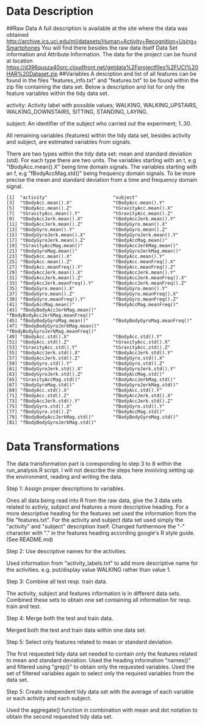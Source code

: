 Data Description
===================
##Raw Data
A full description is available at the site where the data was obtained 
http://archive.ics.uci.edu/ml/datasets/Human+Activity+Recognition+Using+Smartphones
You will find there besides the raw data itself Data Set information and Attribute Information. 
The data for the project can be found at location 
https://d396qusza40orc.cloudfront.net/getdata%2Fprojectfiles%2FUCI%20HAR%20Dataset.zip 
##Variables
A desciption and list of all features can be found in the files "features_info.txt" and "features.txt" to be found 
within the zip file containing the data set. Below a description and list for only the feature variables within the tidy data set. 

activity:  Activity label with possible values; WALKING, WALKING_UPSTAIRS, WALKING_DOWNSTAIRS, 
SITTING, STANDING, LAYING.

subject: An identifier of the subject who carried out the experiment; 1..30.

All remaining variables (features) within the tidy data set, besides activity and subject, are estimated variables from signals. 

There are two types within the tidy data set: mean and standard deviation (std).
For each type there are two units. The variables starting with an t, e.g "tBodyAcc.mean().X" being time domain signals.
The variables starting with an f, e.g "fBodyAccMag.std()" being frequency domain signals. To be more precise the mean and standard deviation
from a time and frequency domain signal.

 
	[1]  "activity"                        "subject"                        
	[3]  "tBodyAcc.mean().X"               "tBodyAcc.mean().Y"              
	[5]  "tBodyAcc.mean().Z"               "tGravityAcc.mean().X"           
	[7]  "tGravityAcc.mean().Y"            "tGravityAcc.mean().Z"           
	[9]  "tBodyAccJerk.mean().X"           "tBodyAccJerk.mean().Y"          
	[11] "tBodyAccJerk.mean().Z"           "tBodyGyro.mean().X"             
	[13] "tBodyGyro.mean().Y"              "tBodyGyro.mean().Z"             
	[15] "tBodyGyroJerk.mean().X"          "tBodyGyroJerk.mean().Y"         
	[17] "tBodyGyroJerk.mean().Z"          "tBodyAccMag.mean()"             
	[19] "tGravityAccMag.mean()"           "tBodyAccJerkMag.mean()"         
	[21] "tBodyGyroMag.mean()"             "tBodyGyroJerkMag.mean()"        
	[23] "fBodyAcc.mean().X"               "fBodyAcc.mean().Y"              
	[25] "fBodyAcc.mean().Z"               "fBodyAcc.meanFreq().X"          
	[27] "fBodyAcc.meanFreq().Y"           "fBodyAcc.meanFreq().Z"          
	[29] "fBodyAccJerk.mean().X"           "fBodyAccJerk.mean().Y"          
	[31] "fBodyAccJerk.mean().Z"           "fBodyAccJerk.meanFreq().X"      
	[33] "fBodyAccJerk.meanFreq().Y"       "fBodyAccJerk.meanFreq().Z"      
	[35] "fBodyGyro.mean().X"              "fBodyGyro.mean().Y"             
	[37] "fBodyGyro.mean().Z"              "fBodyGyro.meanFreq().X"         
	[39] "fBodyGyro.meanFreq().Y"          "fBodyGyro.meanFreq().Z"         
	[41] "fBodyAccMag.mean()"              "fBodyAccMag.meanFreq()"         
	[43] "fBodyBodyAccJerkMag.mean()"      "fBodyBodyAccJerkMag.meanFreq()" 
	[45] "fBodyBodyGyroMag.mean()"         "fBodyBodyGyroMag.meanFreq()"    
	[47] "fBodyBodyGyroJerkMag.mean()"     "fBodyBodyGyroJerkMag.meanFreq()"
	[49] "tBodyAcc.std().X"                "tBodyAcc.std().Y"               
	[51] "tBodyAcc.std().Z"                "tGravityAcc.std().X"            
	[53] "tGravityAcc.std().Y"             "tGravityAcc.std().Z"            
	[55] "tBodyAccJerk.std().X"            "tBodyAccJerk.std().Y"           
	[57] "tBodyAccJerk.std().Z"            "tBodyGyro.std().X"              
	[59] "tBodyGyro.std().Y"               "tBodyGyro.std().Z"              
	[61] "tBodyGyroJerk.std().X"           "tBodyGyroJerk.std().Y"          
	[63] "tBodyGyroJerk.std().Z"           "tBodyAccMag.std()"              
	[65] "tGravityAccMag.std()"            "tBodyAccJerkMag.std()"          
	[67] "tBodyGyroMag.std()"              "tBodyGyroJerkMag.std()"         
	[69] "fBodyAcc.std().X"                "fBodyAcc.std().Y"               
	[71] "fBodyAcc.std().Z"                "fBodyAccJerk.std().X"           
	[73] "fBodyAccJerk.std().Y"            "fBodyAccJerk.std().Z"           
	[75] "fBodyGyro.std().X"               "fBodyGyro.std().Y"              
	[77] "fBodyGyro.std().Z"               "fBodyAccMag.std()"              
	[79] "fBodyBodyAccJerkMag.std()"       "fBodyBodyGyroMag.std()"         
	[81] "fBodyBodyGyroJerkMag.std()"     

Data Transformations
===================

The data transformation part is coresponding to step 3 to 8 within the run_analysis.R script. 
I will not describe the steps here involving setting up the environment, reading and writing the data.

Step 1: Assign proper descriptions to variables.

Ones all data being read into R from the raw data, give the 3 data sets related to activiy, subject and features a
more descriptive heading. For a more descriptive heading for the features set used the information from the file "features.txt".
For the activity and subject data set used simply the "activity" and "subject" description itself. 
Changed furthermore the "-" character with "." in the features heading according google's R style guide. (See README.md)

Step 2: Use descriptive names for the activities.

Used information from "activity_labels.txt" to add more descriptive name for the activities. 
e.g. put/display value WALKING rather than value 1.

Step 3: Combine all test resp. train data.

The activity, subject and features information is in different data sets. Combined these sets to obtain one set containing all information for resp. train and test.

Step 4: Merge both the test and train data.

Merged both the test and train data within one data set. 

Step 5: Select only features related to mean or standard deviation.

The first requested tidy data set needed to contain only the features related to mean and standard deviation. 
Used the heading information "names()" and filtered using "grep()" to obtain only the requested variables. 
Used the set of filtered variables again to select only the required variables from the data set.

Step 5: Create independent tidy data set with the average of each variable or each activity and each subject.

Used the aggregate() function in combination with mean and dot notation to obtain the second requested tidy
data set.  


  
  

  
 

 
